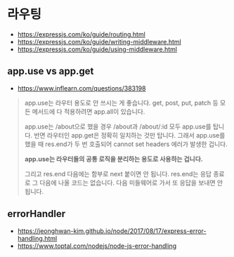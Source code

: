 # 라우팅

- https://expressjs.com/ko/guide/routing.html
- https://expressjs.com/ko/guide/writing-middleware.html
- https://expressjs.com/ko/guide/using-middleware.html

## app.use vs app.get 

- https://www.inflearn.com/questions/383198

> app.use는 라우터 용도로 안 쓰시는 게 좋습니다. get, post, put, patch 등 모든 메서드에 다 적용하려면 app.all이 있습니다.
>
> app.use는 /about으로 했을 경우 /about과 /about/:id 모두 app.use를 탑니다. 반면 라우터인 app.get은 정확히 일치하는 것만 탑니다. 그래서 app.use를 했을 때 res.end가 두 번 호출되어 cannot set headers 에러가 발생한 겁니다. 
> 
> __app.use는 라우터들의 공통 로직을 분리하는 용도로 사용하는 겁니다.__
>
> 그리고 res.end 다음에는 함부로 next 붙이면 안 됩니다. res.end는 응답 종료로 그 다음에 나올 코드는 없습니다. 다음 미들웨어로 가서 또 응답을 보내면 안 됩니다.

## errorHandler

- https://jeonghwan-kim.github.io/node/2017/08/17/express-error-handling.html
- https://www.toptal.com/nodejs/node-js-error-handling
